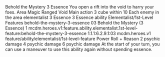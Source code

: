 <ability>
  <name>Behold the Mystery</name>
  <cost>3 Essence</cost>
  <flavor>You open a rift into the void to harry your foes.</flavor>
  <keywords>
    <keyword>Area</keyword>
    <keyword>Magic</keyword>
    <keyword>Ranged</keyword>
    <keyword>Void</keyword>
  </keywords>
  <type>Main action</type>
  <distance>3 cube within 10</distance>
  <target>Each enemy in the area</target>
  <metadata>
    <class>elementalist</class>
    <cost>3 Essence</cost>
    <cost_amount>3</cost_amount>
    <cost_resource>Essence</cost_resource>
    <feature_type>ability</feature_type>
    <file_dpath>Elementalist/1st-Level Features</file_dpath>
    <item_id>behold-the-mystery-3-essence</item_id>
    <item_index>03</item_index>
    <item_name>Behold the Mystery (3 Essence)</item_name>
    <level>1</level>
    <scc>mcdm.heroes.v1:feature.ability.elementalist.1st-level-feature:behold-the-mystery-3-essence</scc>
    <scdc>1.1.1:6.2.9.1:03</scdc>
    <source>mcdm.heroes.v1</source>
    <type>feature/ability/elementalist/1st-level-feature</type>
  </metadata>
  <effects>
    <effect type="roll">
      <roll>Power Roll + Reason</roll>
      <t1>2 psychic damage</t1>
      <t2>4 psychic damage</t2>
      <t3>6 psychic damage</t3>
    </effect>
    <effect type="mundane" name="Persistent 1">At the start of your turn, you can use a maneuver to use this ability again without spending essence.</effect>
  </effects>
</ability>
